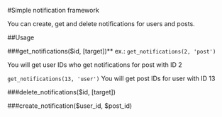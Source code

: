 #Simple notification framework

You can create, get and delete notifications for users and posts.

##Usage

###get_notifications($id, [target])**
ex.: ``get_notifications(2, 'post')``

You will get user IDs who get notifications for post with ID 2

``get_notifications(13, 'user')``
You will get post IDs for user with ID 13

###delete_notifications($id, [target])

###create_notification($user_id, $post_id)